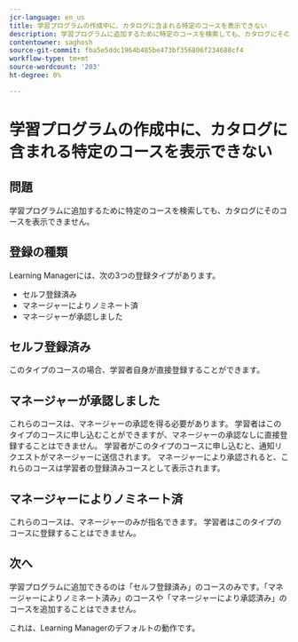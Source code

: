 ```yaml
---
jcr-language: en_us
title: 学習プログラムの作成中に、カタログに含まれる特定のコースを表示できない
description: 学習プログラムに追加するために特定のコースを検索しても、カタログにそのコースを表示できません。
contentowner: saghosh
source-git-commit: fba5e5ddc1964b485be473bf356806f234688cf4
workflow-type: tm+mt
source-wordcount: '203'
ht-degree: 0%

---
```




# 学習プログラムの作成中に、カタログに含まれる特定のコースを表示できない

## 問題

学習プログラムに追加するために特定のコースを検索しても、カタログにそのコースを表示できません。

## 登録の種類

Learning Managerには、次の3つの登録タイプがあります。

* セルフ登録済み
* マネージャーによりノミネート済
* マネージャーが承認しました

## セルフ登録済み

このタイプのコースの場合、学習者自身が直接登録することができます。

## マネージャーが承認しました

これらのコースは、マネージャーの承認を得る必要があります。 学習者はこのタイプのコースに申し込むことができますが、マネージャーの承認なしに直接登録することはできません。 学習者がこのタイプのコースに申し込むと、通知リクエストがマネージャーに送信されます。 マネージャーにより承認されると、これらのコースは学習者の登録済みコースとして表示されます。

## マネージャーによりノミネート済

これらのコースは、マネージャーのみが指名できます。 学習者はこのタイプのコースに登録することはできません。

## 次へ

学習プログラムに追加できるのは「セルフ登録済み」のコースのみです。「マネージャーによりノミネート済み」のコースや「マネージャーにより承認済み」のコースを追加することはできません。

これは、Learning Managerのデフォルトの動作です。
